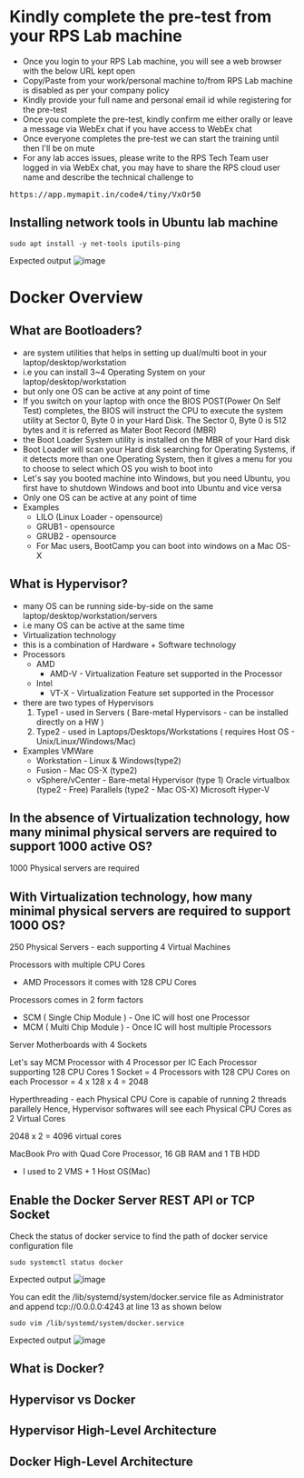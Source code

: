 # Kindly complete the pre-test from your RPS Lab machine
- Once you login to your RPS Lab machine, you will see a web browser with the below URL kept open
- Copy/Paste from your work/personal machine to/from RPS Lab machine is disabled as per your company policy
- Kindly provide your full name and personal email id while registering for the pre-test
- Once you complete the pre-test, kindly confirm me either orally or leave a message via WebEx chat if you have access
  to WebEx chat
- Once everyone completes the pre-test we can start the training until then I'll be on mute
- For any lab acces issues, please write to the RPS Tech Team user logged in via WebEx chat, you may have to share the RPS cloud user name and describe the technical challenge to    
<pre>
https://app.mymapit.in/code4/tiny/VxOr50  
</pre>

## Installing network tools in Ubuntu lab machine
```
sudo apt install -y net-tools iputils-ping
```
Expected output
![image](https://github.com/tektutor/ansible-sep-2023/assets/12674043/2d9ba90e-b01d-4598-ad77-d0823e03aebe)


# Docker Overview

## What are Bootloaders?
- are system utilities that helps in setting up dual/multi boot in your laptop/desktop/workstation
- i.e you can install 3~4 Operating System on your laptop/desktop/workstation
- but only one OS can be active at any point of time
- If you switch on your laptop with once the BIOS POST(Power On Self Test) completes, the BIOS
  will instruct the CPU to execute the system utility at Sector 0, Byte 0 in your Hard Disk. The Sector 0, Byte 0 is 512 bytes and it is referred as Mater Boot Record (MBR)
- the Boot Loader System utility is installed on the MBR of your Hard disk
- Boot Loader will scan your Hard disk searching for Operating Systems, if it detects more than one Operating System, then it gives a menu for you to choose to select which OS you wish to boot into
- Let's say you booted machine into Windows, but you need Ubuntu, you first have to shutdown Windows and boot into Ubuntu and vice versa
- Only one OS can be active at any point of time
- Examples
  - LILO (Linux Loader - opensource)
  - GRUB1 - opensource
  - GRUB2 - opensource
  - For Mac users, BootCamp you can boot into windows on a Mac OS-X
  
## What is Hypervisor?
- many OS can be running side-by-side on the same laptop/desktop/workstation/servers
- i.e many OS can be active at the same time
- Virtualization technology
- this is a combination of Hardware + Software technology
- Processors
  - AMD
    - AMD-V - Virtualization Feature set supported in the Processor
  - Intel
    - VT-X - Virtualization Feature set supported in the Processor
- there are two types of Hypervisors
  1. Type1 - used in Servers ( Bare-metal Hypervisors - can be installed directly on a HW )
  2. Type2 - used in Laptops/Desktops/Workstations ( requires Host OS - Unix/Linux/Windows/Mac)
- Examples
  VMWare 
   - Workstation - Linux & Windows(type2)
   - Fusion - Mac OS-X (type2)
   - vSphere/vCenter - Bare-metal Hypervisor (type 1)
  Oracle virtualbox (type2 - Free)
  Parallels (type2 - Mac OS-X)
  Microsoft Hyper-V

## In the absence of Virtualization technology, how many minimal physical servers are required to support 1000 active OS?
1000 Physical servers are required

## With Virtualization technology, how many minimal physical servers are required to support 1000 OS?
250 Physical Servers - each supporting 4 Virtual Machines

Processors with multiple CPU Cores
- AMD Processors it comes with 128 CPU Cores

Processors comes in 2 form factors
- SCM ( Single Chip Module ) - One IC will host one Processor
- MCM ( Multi Chip Module ) - Once IC will host multiple Processors

Server Motherboards with 4 Sockets

Let's say MCM Processor with 4 Processor per IC
Each Processor supporting 128 CPU Cores
1 Socket = 4 Processors with 128 CPU Cores on each Processor = 4 x 128 x 4 = 2048

Hyperthreading - each Physical CPU Core is capable of running 2 threads parallely 
Hence, Hypervisor softwares will see each Physical CPU Cores as 2 Virtual Cores

2048 x 2 = 4096 virtual cores

MacBook Pro with Quad Core Processor, 16 GB RAM and 1 TB HDD
- I used to 2 VMS + 1 Host OS(Mac)


## Enable the Docker Server REST API or TCP Socket
Check the status of docker service to find the path of docker service configuration file
```
sudo systemctl status docker
```
Expected output
![image](https://github.com/tektutor/ansible-sep-2023/assets/12674043/507c9c31-20b0-4522-9c91-3d3720cdeb1d)


You can edit the /lib/systemd/system/docker.service file as Administrator and append tcp://0.0.0.0:4243 at line 13 as shown below
```
sudo vim /lib/systemd/system/docker.service
```
Expected output
![image](https://github.com/tektutor/ansible-sep-2023/assets/12674043/545d9fbc-db55-418e-ab18-dc74578cf819)


  
## What is Docker?

## Hypervisor vs Docker

## Hypervisor High-Level Architecture

## Docker High-Level Architecture
